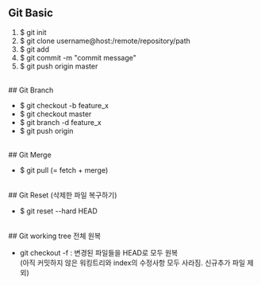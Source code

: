 
## Git Basic

1. $ git init 
2. $ git clone username@host:/remote/repository/path
3. $ git add <file name>
4. $ git commit -m "commit message"
5. $ git push origin master

<br/>
## Git Branch

* $ git checkout -b feature_x
* $ git checkout master
* $ git branch -d feature_x
* $ git push origin <branch name>

<br/>
## Git Merge

* $ git pull (= fetch + merge)

<br/>
## Git Reset (삭제한 파일 복구하기)

* $ git reset --hard HEAD

<br/>
## Git working tree 전체 원복

* git checkout -f : 변경된 파일들을 HEAD로 모두 원복 <br/>(아직 커밋하지 않은 워킹트리와 index의 수정사항 모두 사라짐. 신규추가 파일 제외)

